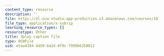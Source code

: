```yaml
---
content_type: resource
description: ''
file: https://ol-ocw-studio-app-production.s3.amazonaws.com/courses/18-02-multivariable-calculus-fall-2007/e5aa43844458ba2d8f9c7999b6358812_UZb9hZIAvL4.srt
file_type: application/x-subrip
learning_resource_types: []
resourcetype: Other
title: 3play caption file
type: OCWFile
uid: e5aa4384-4458-ba2d-8f9c-7999b6358812
---
```

